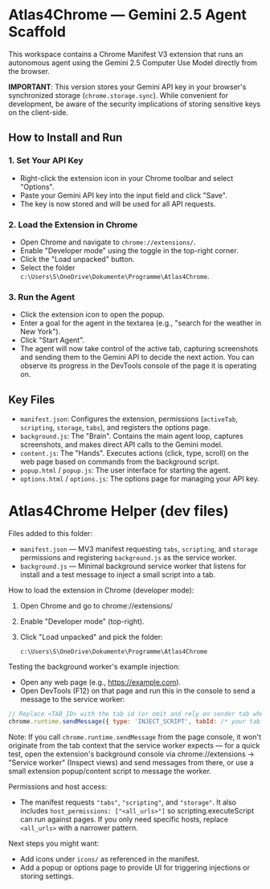 # Atlas4Chrome — Gemini 2.5 Agent Scaffold

This workspace contains a Chrome Manifest V3 extension that runs an autonomous agent using the Gemini 2.5 Computer Use Model directly from the browser.

**IMPORTANT**: This version stores your Gemini API key in your browser's synchronized storage (`chrome.storage.sync`). While convenient for development, be aware of the security implications of storing sensitive keys on the client-side.

## How to Install and Run

### 1. Set Your API Key
- Right-click the extension icon in your Chrome toolbar and select "Options".
- Paste your Gemini API key into the input field and click "Save".
- The key is now stored and will be used for all API requests.

### 2. Load the Extension in Chrome
- Open Chrome and navigate to `chrome://extensions/`.
- Enable "Developer mode" using the toggle in the top-right corner.
- Click the "Load unpacked" button.
- Select the folder `c:\Users\S\OneDrive\Dokumente\Programme\Atlas4Chrome`.

### 3. Run the Agent
- Click the extension icon to open the popup.
- Enter a goal for the agent in the textarea (e.g., "search for the weather in New York").
- Click "Start Agent".
- The agent will now take control of the active tab, capturing screenshots and sending them to the Gemini API to decide the next action. You can observe its progress in the DevTools console of the page it is operating on.

## Key Files
- `manifest.json`: Configures the extension, permissions (`activeTab`, `scripting`, `storage`, `tabs`), and registers the options page.
- `background.js`: The "Brain". Contains the main agent loop, captures screenshots, and makes direct API calls to the Gemini model.
- `content.js`: The "Hands". Executes actions (click, type, scroll) on the web page based on commands from the background script.
- `popup.html` / `popup.js`: The user interface for starting the agent.
- `options.html` / `options.js`: The options page for managing your API key.
# Atlas4Chrome Helper (dev files)

Files added to this folder:

- `manifest.json` — MV3 manifest requesting `tabs`, `scripting`, and `storage` permissions and registering `background.js` as the service worker.
- `background.js` — Minimal background service worker that listens for install and a test message to inject a small script into a tab.

How to load the extension in Chrome (developer mode):

1. Open Chrome and go to chrome://extensions/
2. Enable "Developer mode" (top-right).
3. Click "Load unpacked" and pick the folder:

   `c:\Users\S\OneDrive\Dokumente\Programme\Atlas4Chrome`

Testing the background worker's example injection:

- Open any web page (e.g., https://example.com).
- Open DevTools (F12) on that page and run this in the console to send a message to the service worker:

```js
// Replace <TAB_ID> with the tab id (or omit and rely on sender tab when run from a content script)
chrome.runtime.sendMessage({ type: 'INJECT_SCRIPT', tabId: /* your tab id */ , payload: { info: 'hello' } }, (resp) => console.log('resp', resp));
```

Note: If you call `chrome.runtime.sendMessage` from the page console, it won't originate from the tab context that the service worker expects — for a quick test, open the extension's background console via chrome://extensions -> "Service worker" (Inspect views) and send messages from there, or use a small extension popup/content script to message the worker.

Permissions and host access:

- The manifest requests `"tabs"`, `"scripting"`, and `"storage"`. It also includes `host_permissions: ["<all_urls>"]` so scripting.executeScript can run against pages. If you only need specific hosts, replace `<all_urls>` with a narrower pattern.

Next steps you might want:

- Add icons under `icons/` as referenced in the manifest.
- Add a popup or options page to provide UI for triggering injections or storing settings.
